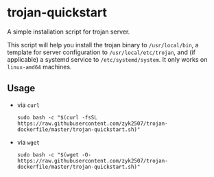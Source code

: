 # trojan-quickstart

A simple installation script for trojan server.

This script will help you install the trojan binary to `/usr/local/bin`, a template for server configuration to `/usr/local/etc/trojan`, and (if applicable) a systemd service to `/etc/systemd/system`. It only works on `linux-amd64` machines.

## Usage

- via `curl`
    ```
    sudo bash -c "$(curl -fsSL https://raw.githubusercontent.com/zyk2507/trojan-dockerfile/master/trojan-quickstart.sh)"
    ```
- via `wget`
    ```
    sudo bash -c "$(wget -O- https://raw.githubusercontent.com/zyk2507/trojan-dockerfile/master/trojan-quickstart.sh)"
    ```
